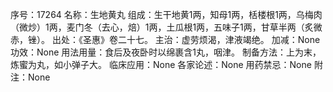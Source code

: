 序号：17264
名称：生地黄丸
组成：生干地黄1两，知母1两，栝楼根1两，乌梅肉（微炒）1两，麦门冬（去心，焙）1两，土瓜根1两，五味子1两，甘草半两（炙微赤，锉）。
出处：《圣惠》卷二十七。
主治：虚劳烦渴，津液竭绝。
加减：None
功效：None
用法用量：食后及夜卧时以绵裹含1丸，咽津。
制备方法：上为末，炼蜜为丸，如小弹子大。
临床应用：None
各家论述：None
用药禁忌：None
附注：None

